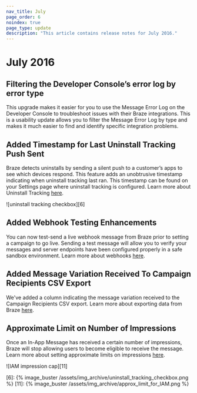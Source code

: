 ```yaml
---
nav_title: July
page_order: 6
noindex: true
page_type: update
description: "This article contains release notes for July 2016."
---
```


# July 2016

## Filtering the Developer Console’s error log by error type
This upgrade makes it easier for you to use the Message Error Log on the Developer Console to troubleshoot issues with their Braze integrations. This is a usability update allows you to filter the Message Error Log by type and makes it much easier to find and identify specific integration problems.

## Added Timestamp for Last Uninstall Tracking Push Sent
Braze detects uninstalls by sending a silent push to a customer’s apps to see which devices respond. This feature adds an unobtrusive timestamp indicating when uninstall tracking last ran. This timestamp can be found on your Settings page where uninstall tracking is configured. Learn more about Uninstall Tracking [here]({{site.baseurl}}/user_guide/data_and_analytics/uninstall_tracking/#uninstall-tracking).

![uninstall tracking checkbox][6]

## Added Webhook Testing Enhancements
You can now test-send a live webhook message from Braze prior to setting a campaign to go live. Sending a test message will allow you to verify your messages and server endpoints have been configured properly in a safe sandbox environment. Learn more about webhooks [here]({{site.baseurl}}/user_guide/message_building_by_channel/webhooks/creating_a_webhook/#creating-a-webhook).

## Added Message Variation Received To Campaign Recipients CSV Export
We've added a column indicating the message variation received to the Campaign Recipients CSV export. Learn more about exporting data from Braze [here]({{site.baseurl}}/user_guide/data_and_analytics/exporting_dashboard_data/#exporting-dashboard-data).

## Approximate Limit on Number of Impressions
Once an In-App Message has received a certain number of impressions, Braze will stop allowing users to become eligible to receive the message. Learn more about setting approximate limits on impressions [here]({{site.baseurl}}/user_guide/engagement_tools/campaigns/testing_and_more/rate-limiting/#setting-a-max-impression-cap).

![IAM impression cap][11]

[6]: {% image_buster /assets/img_archive/uninstall_tracking_checkbox.png %}
[11]: {% image_buster /assets/img_archive/approx_limit_for_IAM.png %}

